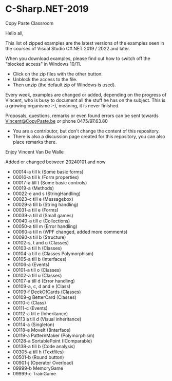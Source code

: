 # C-Sharp.NET-2019
Copy Paste Classroom

Hello all,

This list of zipped examples are the latest versions of the examples seen in the courses of Visual Studio C#.NET 2019 / 2022 and later.

When you download examples, please find out how to switch off the "blocked access" in Windows 10/11.
- Click on the zip files with the other button.
- Unblock the access to the file.
- Then unzip (the default zip of Windows is used).

Every week, examples are changed or added, depending on the progress of Vincent, who is busy to document all the stuff he has on the subject.
This is a growing organisme :-), meaning, it is never finished.

Proposals, questions, remarks or even found errors can be sent towards Vincent@CopyPaste.be or phone 0475/97.63.80
- You are a contributor, but don't change the content of this repository.
- There is also a discussion page created for this repository, you can also place remarks there.

Enjoy
Vincent Van De Walle

Added or changed between 20240101 and now 
- 00014-a till k (Some basic forms)
- 00016-a till k (Form properties)
- 00017-a till t (Some basic controls)
- 00019-a (Methods)
- 00022-e and s (StringHandling)
- 00023-c till e (Messagebox)
- 00029-a till b (String handling)
- 00031-a till e (Forms)
- 00039-a till d (Small games)
- 00040-a till e (Collections)
- 00050-a till m (Error handling)
- 00060-a till n (WPF changed, added more comments)
- 00090-a till b (Structure)
- 00102-s, t and u (Classes)
- 00103-a till h (Classes)
- 00104-a till c (Classes Polymorphism)
- 00105-a till b (Interfaces)
- 00106-a (Events)
- 00101-a till o (Classes)
- 00102-a till u (Classes)
- 00107-a till d (Error handling)
- 00109-a, c, d and e (Class)
- 00109-f DeckOfCards (Classes)
- 00109-g BetterCard (Classes)
- 00110-c (Class)
- 00111-c (Events)
- 00112-a till e (Inheritance)
- 00113 a till d (Visual inheritance)
- 00114-a (Singleton)
- 00118-e MoveIt ((Interface)
- 00119-a PatternMaker (Polymorphism)
- 00128-a SortablePoint (IComparable)
- 00138-a till b (Code analysis)
- 00305-a till h (Textfiles)
- 00501-b (Round button)
- 00901-j (Operator Overload)
- 09999-b MemoryGame
- 09999-c TrainGame
